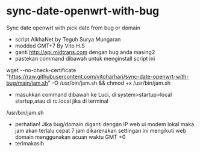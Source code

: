 # sync-date-openwrt-with-bug
Sync date openwrt with pick date from bug or domain

- script AlkhaNet by Teguh Surya Mungaran
- modded GMT+7 By Vito H.S
- ganti http://api.midtrans.com dengan bug anda masing2
- pastekan command dibawah untuk menginstall script ini

wget --no-check-certificate "https://raw.githubusercontent.com/vitoharhari/sync-date-openwrt-with-bug/main/jam.sh" -O /usr/bin/jam.sh && chmod +x /usr/bin/jam.sh

- masukkan command dibawah ke Luci, di system>startup>local startup,atau di rc.local jika di terminal

/usr/bin/jam.sh

- perhatian! Jika bug/domain diganti dengan IP web ui modem lokal maka jam akan terlalu cepat 7 jam dikarenakan settingan ini mengikuti web domain menggunakan acuan waktu GMT +0
- terimakasih 
